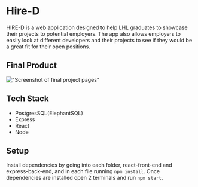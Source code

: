 # Hire-D

HIRE-D is a web application designed to help LHL graduates to showcase their projects to potential employers. The app also allows employers to easily look at different developers and their projects to see if they would be a great fit for their open positions.

## Final Product

!["Screenshot of final project pages"](https://github.com/joshitrigun/hire-d/blob/master/react-front-end/screenshots/ezgif.com-gif-maker.gif?raw=true)

## Tech Stack

- PostgresSQL(ElephantSQL)
- Express
- React
- Node

## Setup

Install dependencies by going into each folder, react-front-end and express-back-end, and in each file running `npm install`. Once dependencies are installed open 2 terminals and run `npm start`.
